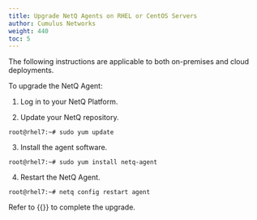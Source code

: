 ```yaml
---
title: Upgrade NetQ Agents on RHEL or CentOS Servers
author: Cumulus Networks
weight: 440
toc: 5
---
```

The following instructions are applicable to both on-premises and cloud deployments.

To upgrade the NetQ Agent:

1. Log in to your NetQ Platform.

2. Update your NetQ repository.

```
root@rhel7:~# sudo yum update
```

3. Install the agent software.

```
root@rhel7:~# sudo yum install netq-agent
```

4. Restart the NetQ Agent.

```
root@rhel7:~# netq config restart agent
```

Refer to {{<link title="Install and Configure the NetQ Agent on RHEL and CentOS Servers">}} to complete the upgrade.
